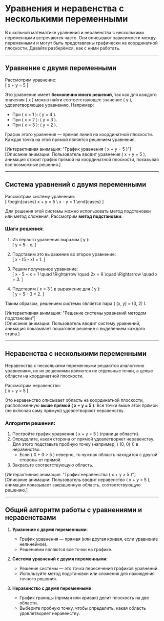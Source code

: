 # Уравнения и неравенства с несколькими переменными  

В школьной математике уравнения и неравенства с несколькими переменными встречаются часто. Они описывают зависимости между переменными и могут быть представлены графически на координатной плоскости. Давайте разберёмся, как с ними работать.  

---

## Уравнение с двумя переменными  

Рассмотрим уравнение:  
\[
x + y = 5
\]  

Это уравнение имеет **бесконечно много решений**, так как для каждого значения \( x \) можно найти соответствующее значение \( y \), удовлетворяющее уравнению. Например:  
- При \( x = 1 \): \( y = 4 \).  
- При \( x = 2 \): \( y = 3 \).  
- При \( x = 3 \): \( y = 2 \).  

График этого уравнения — прямая линия на координатной плоскости. Каждая точка на этой прямой является решением уравнения.  

[Интерактивная анимация: "График уравнения \( x + y = 5 \)"]  
[Описание анимации: Пользователь вводит уравнение \( x + y = 5 \), анимация строит график прямой на координатной плоскости, показывая все возможные решения.]  

---

## Система уравнений с двумя переменными  

Рассмотрим систему уравнений:  
\[
\begin{cases}
x + y = 5 \\
x - y = 1
\end{cases}
\]  

Для решения этой системы можно использовать метод подстановки или метод сложения. Рассмотрим **метод подстановки**:  

### Шаги решения:  

1. Из первого уравнения выразим \( y \):  
   \[
   y = 5 - x.
   \]  

2. Подставим это выражение во второе уравнение:  
   \[
   x - (5 - x) = 1.
   \]  

3. Решим полученное уравнение:  
   \[
   x - 5 + x = 1 \quad \Rightarrow \quad 2x = 6 \quad \Rightarrow \quad x = 3.
   \]  

4. Подставим \( x = 3 \) в выражение для \( y \):  
   \[
   y = 5 - 3 = 2.
   \]  

Таким образом, решением системы является пара \( (x, y) = (3, 2) \).  

[Интерактивная анимация: "Решение системы уравнений методом подстановки"]  
[Описание анимации: Пользователь вводит систему уравнений, анимация показывает пошаговое решение с выделением каждого этапа.]  

---

## Неравенства с несколькими переменными  

Неравенства с несколькими переменными решаются аналогично уравнениям, но их решениями являются не отдельные точки, а целые области на координатной плоскости.  

Рассмотрим неравенство:  
\[
x + y > 5
\]  

Это неравенство описывает область на координатной плоскости, расположенную **выше прямой \( x + y = 5 \)**. Все точки выше этой прямой (не включая саму прямую) удовлетворяют неравенству.  

### Алгоритм решения:  
1. Постройте график уравнения \( x + y = 5 \) (граница области).  
2. Определите, какая сторона от прямой удовлетворяет неравенству. Для этого подставьте пробную точку (например, \( (0, 0) \)) в неравенство:  
   - Если \( 0 + 0 > 5 \) неверно, то нужная область находится с другой стороны от прямой.  
3. Закрасьте соответствующую область.  

[Интерактивная анимация: "График неравенства \( x + y > 5 \)"]  
[Описание анимации: Пользователь вводит неравенство \( x + y > 5 \), анимация показывает закрашенную область, соответствующую решению.]  

---

## Общий алгоритм работы с уравнениями и неравенствами  

1. **Уравнение с двумя переменными**:  
   - График уравнения — прямая (или другая кривая, если уравнение нелинейное).  
   - Решениями являются все точки на графике.  

2. **Система уравнений с двумя переменными**:  
   - Решение системы — это точка пересечения графиков уравнений.  
   - Используйте метод подстановки или сложения для нахождения точного решения.  

3. **Неравенство с двумя переменными**:  
   - График границы (прямая или кривая) делит плоскость на две области.  
   - Выберите пробную точку, чтобы определить, какая область удовлетворяет неравенству.  
